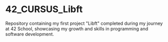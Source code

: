 # 42_CURSUS_Libft
Repository containing my first project "Libft" completed during my journey at 42 School, showcasing my growth and skills in programming and software development.
